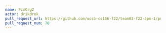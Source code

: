 ```yaml
---
name: FixOrg2
actor: drikdrok
pull_request_url: https://github.com/ucsb-cs156-f22/team03-f22-5pm-1/pull/78
pull_request_num: 78
---
```

